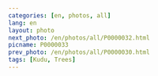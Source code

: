 ```yaml
---
categories: [en, photos, all]
lang: en
layout: photo
next_photo: /en/photos/all/P0000032.html
picname: P0000033
prev_photo: /en/photos/all/P0000030.html
tags: [Kudu, Trees]
---
```

